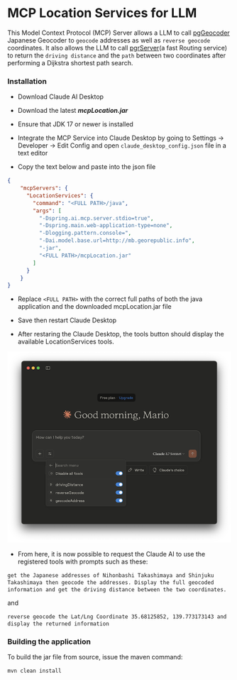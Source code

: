 # MCP Location Services for LLM

This Model Context Protocol (MCP) Server allows a LLM to call [pgGeocoder](http://github.com/mbasa/pgGeocoder) Japanese Geocoder to `geocode` addresses as well as `reverse geocode` coordinates. It also allows the LLM to call [pgrServer](https://github.com/mbasa/pgrServer)(a fast Routing service) to return the `driving distance` and the `path` between two coordinates after performing a Dijkstra shortest path search.   

### Installation

* Download Claude AI Desktop

* Download the latest ***mcpLocation.jar***

* Ensure that JDK 17 or newer is installed

* Integrate the MCP Service into Claude Desktop by going to Settings -> Developer -> Edit Config and open `claude_desktop_config.json` file in a text editor

* Copy the text below and paste into the json file

```json
{
    "mcpServers": {
      "LocationServices": {
        "command": "<FULL PATH>/java",
        "args": [
          "-Dspring.ai.mcp.server.stdio=true",
          "-Dspring.main.web-application-type=none",
          "-Dlogging.pattern.console=",
          "-Dai.model.base.url=http://mb.georepublic.info",
          "-jar",
          "<FULL PATH>/mcpLocation.jar"
        ]
      }
    }
}
```

* Replace `<FULL PATH>` with the correct full paths of both the java application and the downloaded mcpLocation.jar file 

* Save then restart Claude Desktop

* After restaring the Claude Desktop, the tools button should display the available LocationServices tools.

![image](pics/tools.png)

* From here, it is now possible to request the Claude AI to use the registered tools with prompts such as these: 

```text
get the Japanese addresses of Nihonbashi Takashimaya and Shinjuku Takashimaya then geocode the addresses. Display the full geocoded information and get the driving distance between the two coordinates.
```

and 

```text
reverse geocode the Lat/Lng Coordinate 35.68125852, 139.773173143 and display the returned information
```

### Building the application

To build the jar file from source, issue the maven command:

```
mvn clean install
```